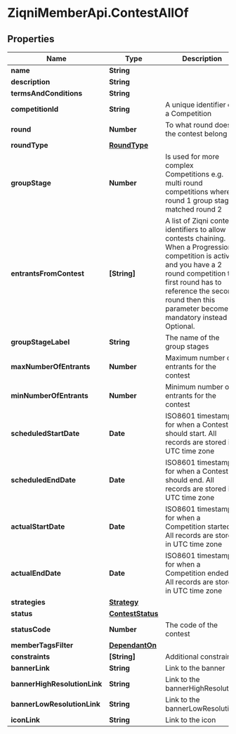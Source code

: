 # ZiqniMemberApi.ContestAllOf

## Properties

Name | Type | Description | Notes
------------ | ------------- | ------------- | -------------
**name** | **String** |  | [optional] 
**description** | **String** |  | [optional] 
**termsAndConditions** | **String** |  | [optional] 
**competitionId** | **String** | A unique identifier of a Competition | [optional] 
**round** | **Number** | To what round does the contest belong | [optional] 
**roundType** | [**RoundType**](RoundType.md) |  | [optional] 
**groupStage** | **Number** | Is used for more complex Competitions e.g. multi round competitions where round 1 group stage matched round 2 | [optional] 
**entrantsFromContest** | **[String]** | A list of Ziqni contest identifiers to allow contests chaining. When a Progression competition is active and you have a 2 round competition the first round has to reference the second round then this parameter becomes mandatory instead of Optional. | [optional] 
**groupStageLabel** | **String** | The name of the group stages | [optional] 
**maxNumberOfEntrants** | **Number** | Maximum number of entrants for the contest | [optional] 
**minNumberOfEntrants** | **Number** | Minimum number of entrants for the contest | [optional] 
**scheduledStartDate** | **Date** | ISO8601 timestamp for when a Contest should start. All records are stored in UTC time zone | [optional] 
**scheduledEndDate** | **Date** | ISO8601 timestamp for when a Contest should end. All records are stored in UTC time zone | [optional] 
**actualStartDate** | **Date** | ISO8601 timestamp for when a Competition started. All records are stored in UTC time zone | [optional] [readonly] 
**actualEndDate** | **Date** | ISO8601 timestamp for when a Competition ended. All records are stored in UTC time zone | [optional] [readonly] 
**strategies** | [**Strategy**](Strategy.md) |  | [optional] 
**status** | [**ContestStatus**](ContestStatus.md) |  | [optional] 
**statusCode** | **Number** | The code of the contest | [optional] [readonly] 
**memberTagsFilter** | [**DependantOn**](DependantOn.md) |  | [optional] 
**constraints** | **[String]** | Additional constraints | [optional] 
**bannerLink** | **String** | Link to the banner | [optional] 
**bannerHighResolutionLink** | **String** | Link to the bannerHighResolution | [optional] 
**bannerLowResolutionLink** | **String** | Link to the bannerLowResolution | [optional] 
**iconLink** | **String** | Link to the icon | [optional] 


